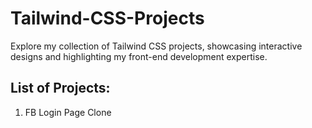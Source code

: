 # Tailwind-CSS-Projects
Explore my collection of Tailwind CSS projects, showcasing interactive designs and highlighting my front-end development expertise.

## List of Projects:
1. FB Login Page Clone 

